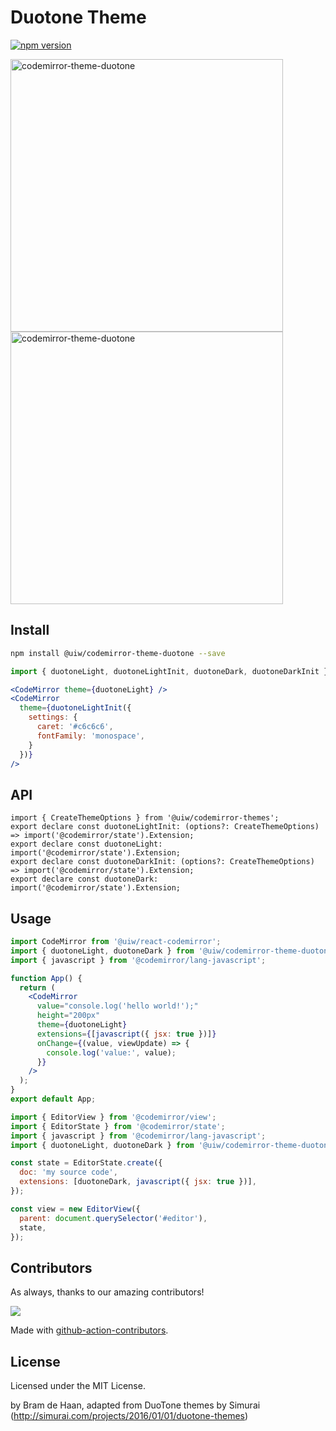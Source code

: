 <!--rehype:ignore:start-->

# Duotone Theme

<!--rehype:ignore:end-->

[![npm version](https://img.shields.io/npm/v/@uiw/codemirror-theme-duotone.svg)](https://www.npmjs.com/package/@uiw/codemirror-theme-duotone)

<a href="https://uiwjs.github.io/react-codemirror/#/theme/data/duotone/dark">
  <img width="436" alt="codemirror-theme-duotone" src="https://user-images.githubusercontent.com/1680273/176572959-adfc1284-4c70-48df-8aeb-9a47ff76b2f2.png">
</a>

<a href="https://uiwjs.github.io/react-codemirror/#/theme/data/duotone/light">
  <img width="436" alt="codemirror-theme-duotone" src="https://user-images.githubusercontent.com/1680273/176573139-5c22ed62-6000-40da-b080-59c83e6181e2.png">
</a>

## Install

```bash
npm install @uiw/codemirror-theme-duotone --save
```

```jsx
import { duotoneLight, duotoneLightInit, duotoneDark, duotoneDarkInit } from '@uiw/codemirror-theme-duotone';

<CodeMirror theme={duotoneLight} />
<CodeMirror
  theme={duotoneLightInit({
    settings: {
      caret: '#c6c6c6',
      fontFamily: 'monospace',
    }
  })}
/>
```

## API

```tsx
import { CreateThemeOptions } from '@uiw/codemirror-themes';
export declare const duotoneLightInit: (options?: CreateThemeOptions) => import('@codemirror/state').Extension;
export declare const duotoneLight: import('@codemirror/state').Extension;
export declare const duotoneDarkInit: (options?: CreateThemeOptions) => import('@codemirror/state').Extension;
export declare const duotoneDark: import('@codemirror/state').Extension;
```

## Usage

```jsx
import CodeMirror from '@uiw/react-codemirror';
import { duotoneLight, duotoneDark } from '@uiw/codemirror-theme-duotone';
import { javascript } from '@codemirror/lang-javascript';

function App() {
  return (
    <CodeMirror
      value="console.log('hello world!');"
      height="200px"
      theme={duotoneLight}
      extensions={[javascript({ jsx: true })]}
      onChange={(value, viewUpdate) => {
        console.log('value:', value);
      }}
    />
  );
}
export default App;
```

```js
import { EditorView } from '@codemirror/view';
import { EditorState } from '@codemirror/state';
import { javascript } from '@codemirror/lang-javascript';
import { duotoneLight, duotoneDark } from '@uiw/codemirror-theme-duotone';

const state = EditorState.create({
  doc: 'my source code',
  extensions: [duotoneDark, javascript({ jsx: true })],
});

const view = new EditorView({
  parent: document.querySelector('#editor'),
  state,
});
```

## Contributors

As always, thanks to our amazing contributors!

<a href="https://github.com/uiwjs/react-codemirror/graphs/contributors">
  <img src="https://uiwjs.github.io/react-codemirror/CONTRIBUTORS.svg" />
</a>

Made with [github-action-contributors](https://github.com/jaywcjlove/github-action-contributors).

## License

Licensed under the MIT License.

by Bram de Haan, adapted from DuoTone themes by Simurai (http://simurai.com/projects/2016/01/01/duotone-themes)
